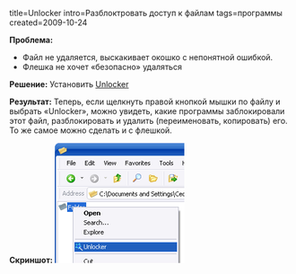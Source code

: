 title=Unlocker
intro=Разблоктровать доступ к файлам
tags=программы
created=2009-10-24

<div>
<p><b>Проблема:</b>
</p>
<ul>
<li>Файл не удаляется, выскакивает окошко с непонятной ошибкой.</li>
<li>Флешка не хочет «безопасно» удаляться</li>
</ul>
<p></p>
<p><b>Решение:</b>&nbsp;Установить&nbsp;<a href="http://www.emptyloop.com/unlocker/">Unlocker</a>
</p>
<p><b>Результат:</b>&nbsp;Теперь, если щелкнуть правой кнопкой мышки по файлу и выбрать «Unlocker», можно увидеть, какие программы заблокировали этот файл, разблокировать и удалить (переименовать, копировать) его. То же самое можно сделать и с флешкой.</p>
<p><b>Скриншот:</b>
<img src="unlocker.png">
</p>
</div>
